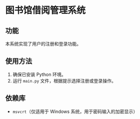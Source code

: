 # 图书馆借阅管理系统

## 功能
本系统实现了用户的注册和登录功能。

## 使用方法
1. 确保已安装 Python 环境。
2. 运行 `main.py` 文件，根据提示选择注册或登录操作。

## 依赖库
- `msvcrt`（仅适用于 Windows 系统，用于密码输入的加密显示）